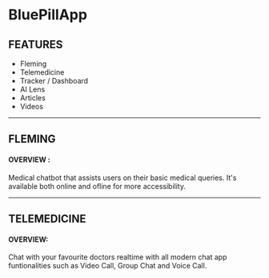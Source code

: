 # BluePillApp

## FEATURES
* Fleming
* Telemedicine
* Tracker / Dashboard
* AI Lens
* Articles
* Videos

---
## FLEMING
#### OVERVIEW :
Medical chatbot that assists users on their basic medical queries. It's available both online and ofline for more accessibility.
___

## TELEMEDICINE
#### OVERVIEW:
Chat with your favourite doctors realtime with all modern chat app funtionalities such as Video Call, Group Chat and Voice Call.
